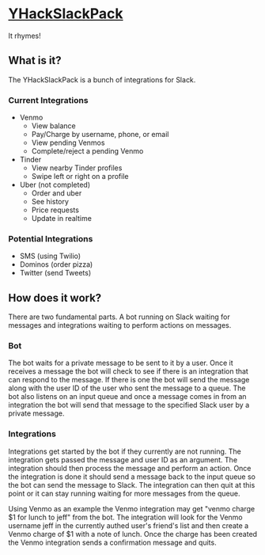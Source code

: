# [YHackSlackPack](http://motevin.github.io/yhackslackpack)
It rhymes!

## What is it?
The YHackSlackPack is a bunch of integrations for Slack.

### Current Integrations
- Venmo
  - View balance
  - Pay/Charge by username, phone, or email
  - View pending Venmos
  - Complete/reject a pending Venmo
- Tinder
  - View nearby Tinder profiles
  - Swipe left or right on a profile
- Uber (not completed)
  - Order and uber
  - See history
  - Price requests
  - Update in realtime
  
### Potential Integrations
- SMS (using Twilio)
- Dominos (order pizza)
- Twitter (send Tweets)

## How does it work?
There are two fundamental parts. A bot running on Slack waiting for messages and integrations waiting to perform actions on messages.

### Bot
The bot waits for a private message to be sent to it by a user. Once it receives a message the bot will check to see if there is an integration that can respond to the message. If there is one the bot will send the message along with the user ID of the user who sent the message to a queue. The bot also listens on an input queue and once a message comes in from an integration the bot will send that message to the specified Slack user by a private message.

### Integrations
Integrations get started by the bot if they currently are not running. The integration gets passed the message and user ID as an argument. The integration should then process the message and perform an action. Once the integration is done it should send a message back to the input queue so the bot can send the message to Slack. The integration can then quit at this point or it can stay running waiting for more messages from the queue.

Using Venmo as an example the Venmo integration may get "venmo charge $1 for lunch to jeff" from the bot. The integration will look for the Venmo username jeff in the currently authed user's friend's list and then create a Venmo charge of $1 with a note of lunch. Once the charge has been created the Venmo integration sends a confirmation message and quits.
